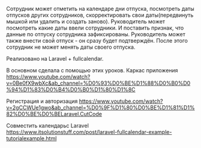 Сотрудник может отметить на календаре дни отпуска, посмотреть даты отпусков других сотрудников, скорректировать свои даты(передвинуть мышкой или удалить и создать заново).
Руководитель может посмотреть какие даты ввели сотрудники. И поставить признак, что данные по отпуску сотрудника зафиксированы.
Руководитель может также внести свой отпуск - он сразу будет подтверждён.
После этого сотрудник не может менять даты своего отпуска.

Реализовано на Laravel + fullcalendar.

В основном сделала с помощью этих уроков.
Каркас приложения
https://www.youtube.com/watch?v=0Be0fX9wbXc&ab_channel=%D0%93%D0%BE%D1%88%D0%B0%D0%94%D1%83%D0%B4%D0%B0%D1%80%D1%8C

Регистрация и авторизация
https://www.youtube.com/watch?v=2gCCWUe1gwo&ab_channel=%D0%9F%D1%80%D0%BE%D1%81%D1%82%D0%BE%D0%BELaravel.CutCode

Совместить календарьс Laravel
https://www.itsolutionstuff.com/post/laravel-fullcalendar-example-tutorialexample.html